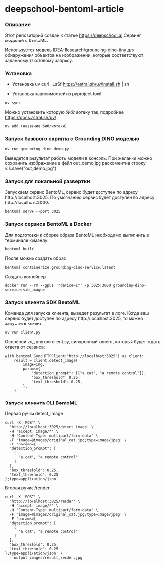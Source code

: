 # deepschool-bentoml-article

### Описание 

Этот репозиторий создан к статье https://deepschool.ai Сервинг моделей с BentoML.

Используется модель IDEA-Research/grounding-dino-tiny для обнаружения объектов на изображении, которые соответствуют заданному текстовому запросу.

### Установка
- Установка uv
curl -LsSf https://astral.sh/uv/install.sh | sh

- Установка зависимостей из pyproject.toml
```
uv sync 
```

Можно установить которую библиотеку так, подробнее https://docs.astral.sh/uv/
```
uv add (название библиотеки)
```

### Запуск базового скрипта с Grounding DINO моделью
```
uv run grounding_dino_demo.py
```
Выведется результат работы модели в консоль. При желании можно сохранить изображение в файл out_demo.jpg раскоментив строку vis.save("out_demo.jpg")

### Запуск для локальной развертки
Запускаем сервис BentoML, сервис будет доступен по адресу http://localhost:3025. По умолчанию сервис будет доступен по адресу http://localhost:3000.
```
bentoml serve --port 3025
```

### Запуск сервиса BentoML в Docker
Для подготовки к сборке образа BentoML необходимо выполнить в терминале команду:
```
bentoml build 
```
После можно создать образ
```
bentoml containerize grounding-dino-service:latest
```
Создать контейнер
```
docker run --rm --gpus '"device=1"' -p 3025:3000 grounding-dino-service:<id_image>
```

### Запуск клиента SDK BentoML
Команда для запуска клиента, выведет результат в логе. Когда ваш сервис будет доступен по адресу http://localhost:3025, то можно запустить клиент.

```
uv run client.py
```
Основной код внутри client.py, синхронный клиент, который будет ждать ответа от сервиса:
```
with bentoml.SyncHTTPClient("http://localhost:3025") as client:
    result = client.detect_image(
        image=img,
        params={
            "detection_prompt": [["a cat", "a remote control"]],
            "box_threshold": 0.25,
            "text_threshold": 0.25,
        },
    )
```
### Запуск клиента CLI BentoML


Первая ручка detect_image
```
curl -X 'POST' \
  'http://localhost:3025/detect_image' \
  -H 'accept: image/*' \
  -H 'Content-Type: multipart/form-data' \
  -F 'image=@images/original_cat.jpg;type=image/jpeg' \
  -F 'params={
  "detection_prompt": [
    [
      "a cat", "a remote control"
    ]
  ],
  "box_threshold": 0.25,
  "text_threshold": 0.25
};type=application/json'
```

Вторая ручка /render
```
curl -X 'POST' \
  'http://localhost:3025/render' \
  -H 'accept: image/*' \
  -H 'Content-Type: multipart/form-data' \
  -F 'image=@images/original_cat.jpg;type=image/jpeg' \
  -F 'params={
  "detection_prompt": [
    [
      "a cat", "a remote control"
    ]
  ],
  "box_threshold": 0.25,
  "text_threshold": 0.25
};type=application/json' \
  --output images/result_render.jpg
```

